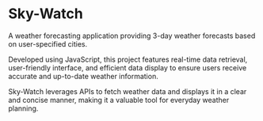 # Sky-Watch

A weather forecasting application providing 3-day weather forecasts based on user-specified cities. 

Developed using JavaScript, this project features real-time data retrieval, user-friendly interface, and efficient data display to ensure users receive accurate and up-to-date weather information. 

Sky-Watch leverages APIs to fetch weather data and displays it in a clear and concise manner, making it a valuable tool for everyday weather planning.

